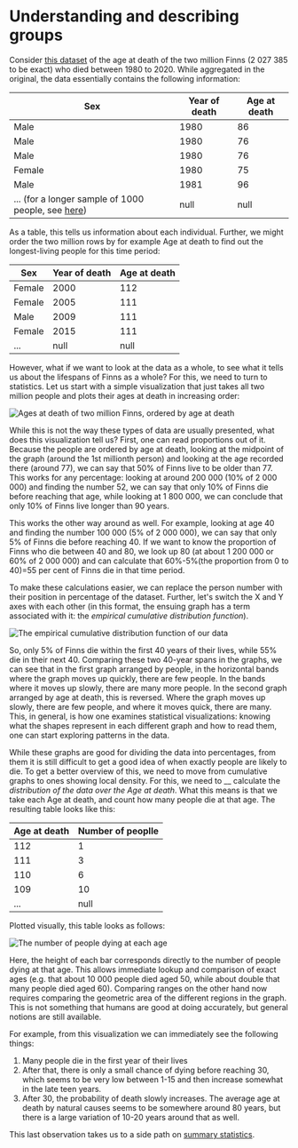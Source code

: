 # Understanding and describing groups

Consider [this dataset](https://pxdata.stat.fi/PxWeb/sq/83962e00-99d5-4a05-a82b-f5aaa9755561) of the age at death of the two million Finns (2 027 385 to be exact) who died between 1980 to 2020. While aggregated in the original, the data essentially contains the following information:

<table><thead><tr><th>Sex</th><th data-type="number">Year of death</th><th data-type="number">Age at death</th></tr></thead><tbody><tr><td>Male</td><td>1980</td><td>86</td></tr><tr><td>Male</td><td>1980</td><td>76</td></tr><tr><td>Male</td><td>1980</td><td>76</td></tr><tr><td>Female</td><td>1980</td><td>75</td></tr><tr><td>Male</td><td>1981</td><td>96</td></tr><tr><td>... (for a longer sample of 1000 people, see <a href="https://docs.google.com/spreadsheets/d/1xd1HJCJdOthA8PN97Xcr0yu_NFCy6iDVjn8vuAOLALk/edit?usp=sharing">here</a>)</td><td>null</td><td>null</td></tr></tbody></table>

As a table, this tells us information about each individual. Further, we might order the two million rows by for example Age at death to find out the longest-living people for this time period:

<table><thead><tr><th>Sex</th><th data-type="number">Year of death</th><th data-type="number">Age at death</th></tr></thead><tbody><tr><td>Female</td><td>2000</td><td>112</td></tr><tr><td>Female</td><td>2005</td><td>111</td></tr><tr><td>Male</td><td>2009</td><td>111</td></tr><tr><td>Female</td><td>2015</td><td>111</td></tr><tr><td>...</td><td>null</td><td>null</td></tr></tbody></table>

However, what if we want to look at the data as a whole, to see what it tells us about the lifespans of Finns as a whole? For this, we need to turn to statistics. Let us start with a simple visualization that just takes all two million people and plots their ages at death in increasing order:

![Ages at death of two million Finns, ordered by age at death](<.gitbook/assets/9795e3a8-c993-4487-a8be-92663c60d479 (1).png>)

While this is not the way these types of data are usually presented, what does this visualization tell us? First, one can read proportions out of it. Because the people are ordered by age at death, looking at the midpoint of the graph (around the 1st millionth person) and looking at the age recorded there (around 77), we can say that 50% of Finns live to be older than 77. This works for any percentage: looking at around 200 000 (10% of 2 000 000) and finding the number 52, we can say that only 10% of Finns die before reaching that age, while looking at 1 800 000, we can conclude that only 10% of Finns live longer than 90 years.

This works the other way around as well. For example, looking at age 40 and finding the number 100 000 (5% of 2 000 000), we can say that only 5% of Finns die before reaching 40. If we want to know the proportion of Finns who die between 40 and 80, we look up 80 (at about 1 200 000 or 60% of 2 000 000) and can calculate that 60%-5%(the proportion from 0 to 40)=55 per cent of Finns die in that time period.

To make these calculations easier, we can replace the person number with their position in percentage of the dataset. Further, let's switch the X and Y axes with each other (in this format, the ensuing graph has a term associated with it: the _empirical cumulative distribution function_).

![The empirical cumulative distribution function of our data](<.gitbook/assets/image (17).png>)

So, only 5% of Finns die within the first 40 years of their lives, while 55% die in their next 40. Comparing these two 40-year spans in the graphs, we can see that in the first graph arranged by people, in the horizontal bands where the graph moves up quickly, there are few people. In the bands where it moves up slowly, there are many more people. In the second graph arranged by age at death, this is reversed. Where the graph moves up slowly, there are few people, and where it moves quick, there are many. This, in general, is how one examines statistical visualizations: knowing what the shapes represent in each different graph and how to read them, one can start exploring patterns in the data.

While these graphs are good for dividing the data into percentages, from them it is still difficult to get a good idea of when exactly people are likely to die. To get a better overview of this, we need to move from cumulative graphs to ones showing local density. For this, we need to \_\_ calculate the _distribution of the data over the Age at death_. What this means is that we take each Age at death, and count how many people die at that age. The resulting table looks like this:

<table><thead><tr><th>Age at death</th><th data-type="number">Number of peoplle</th></tr></thead><tbody><tr><td>112</td><td>1</td></tr><tr><td>111</td><td>3</td></tr><tr><td>110</td><td>6</td></tr><tr><td>109</td><td>10</td></tr><tr><td>...</td><td>null</td></tr></tbody></table>

Plotted visually, this table looks as follows:

![The number of people dying at each age](.gitbook/assets/d1a37eea-94ff-4dc4-a5b4-c88490980c2c.png)

Here, the height of each bar corresponds directly to the number of people dying at that age. This allows immediate lookup and comparison of exact ages (e.g. that about 10 000 people died aged 50, while about double that many people died aged 60). Comparing ranges on the other hand now requires comparing the geometric area of the different regions in the graph. This is not something that humans are good at doing accurately, but general notions are still available.

For example, from this visualization we can immediately see the following things:

1. Many people die in the first year of their lives
2. After that, there is only a small chance of dying before reaching 30, which seems to be very low between 1-15 and then increase somewhat in the late teen years.
3. After 30, the probability of death slowly increases. The average age at death by natural causes seems to be somewhere around 80 years, but there is a large variation of 10-20 years around that as well.

This last observation takes us to a side path on [summary statistics](what-is-average.md).
